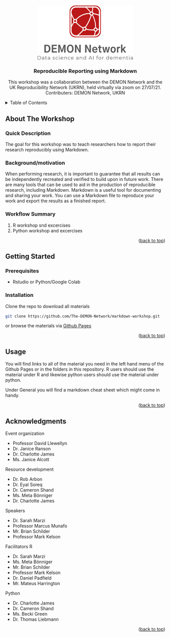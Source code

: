 <!-- PROJECT LOGO -->
<br />
<div align="center">
  <a href="https://github.com/github_username/repo_name">
    <img src="demon_logos/Original-on-Transparent.png" alt="Logo" width="300" height="170">
  </a>

<h3 align="center">Reproducible Reporting using Markdown</h3>

  <p align="center">
    This workshop was a collaboration between the DEMON Network and the UK Reproducibility Network (UKRN), held virtually via zoom on 27/07/21.
    <br />
    Contributers: DEMON Network, UKRN
    <br />
  </p>
</div>

<!-- TABLE OF CONTENTS -->
<details>
  <summary>Table of Contents</summary>
  <ol>
    <li>
      <a href="#about-the-project">About The Workshop</a>
      <ul>
        <li><a href="#quick-description">Quick Description</a></li>
        <li><a href="#background/motivation">Background/motivation</a></li>
        <li><a href="#workflow-summary">Workflow Summary</a></li>
      </ul>
    </li>
    <li>
      <a href="#getting-started">Getting Started</a>
      <ul>
        <li><a href="#prerequisites">Prerequisites</a></li>
        <li><a href="#installation">Installation</a></li>
      </ul>
    </li>
    <li><a href="#usage">Usage</a></li>
    <li><a href="#acknowledgments">Acknowledgments</a></li>
  </ol>
</details>

<!-- ABOUT THE PROJECT -->
## About The Workshop

### Quick Description

The goal for this workshop was to teach researchers how to report their research reproducibly using Markdown.

### Background/motivation

When performing research, it is important to guarantee that all results can be independently recreated and verified to build upon in future work. There are many tools that can be used to aid in the production of reproducible research, including Markdown. Markdown is a useful tool for documenting and sharing your work. You can use a Markdown file to reproduce your work and export the results as a finished report.   

### Workflow Summary

1. R workshop snd excercises
2. Python workshop and excercises

<p align="right">(<a href="#readme-top">back to top</a>)</p>

<!-- GETTING STARTED -->
## Getting Started

### Prerequisites

* Rstudio or Python/Google Colab

### Installation

Clone the repo to download all materials
   ```sh
   git clone https://github.com/The-DEMON-Network/markdown-workshop.git
   ```
or browse the materials via [Github Pages](https://demon-network.github.io/markdown-workshop/)
<p align="right">(<a href="#readme-top">back to top</a>)</p>



<!-- USAGE EXAMPLES -->
## Usage

You will find links to all of the material you need in the left hand menu of the Github Pages or in the folders in this repository. R users should use the material under R and likewise python users should use the material under python.

Under General you will find a markdown cheat sheet which might come in handy.

<p align="right">(<a href="#readme-top">back to top</a>)</p>


<!-- ACKNOWLEDGMENTS -->
## Acknowledgments

Event organization
* Professor David Llewellyn
* Dr. Janice Ranson
* Dr. Charlotte James
* Ms. Janice Alcott

Resource development
* Dr. Rob Arbon
* Dr. Eyal Soreq
* Dr. Cameron Shand
* Ms. Meta Bönniger
* Dr. Charlotte James

Speakers
* Dr. Sarah Marzi
* Professor Marcus Munafo
* Mr. Brian Schilder
* Professor Mark Kelson

Facilitators
R
* Dr. Sarah Marzi
* Ms. Meta Bönniger
* Mr. Brian Schilder
* Professor Mark Kelson
* Dr. Daniel Padfield
* Mr. Mateus Harrington

Python
* Dr. Charlotte James
* Dr. Cameron Shand
* Ms. Becki Green
* Dr. Thomas Liebmann

<p align="right">(<a href="#readme-top">back to top</a>)</p>


